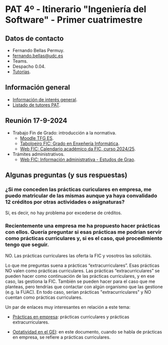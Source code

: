 # PAT 4º - Itinerario "Ingeniería del Software" - Primer cuatrimestre

## Datos de contacto

- Fernando Bellas Permuy.
- fernando.bellas@udc.es
- Teams.
- Despacho 0.04.
- [Tutorías](https://www.udc.es/gl/centros_departamentos_servizos/centros/titorias/?codigo=614).

## Información general

- [Información de interés general](pat-informacion-interes.pdf).
- [Listado de tutores PAT](listado-tutores-pat.pdf).

## Reunión 17-9-2024

- Trabajo Fin de Grado: introducción a la normativa.
  - [Moodle TFG ES](https://udconline.udc.gal/course/view.php?id=7213).
  - [Taboloeiro FIC: Grado en Enxeñería Informática](https://udcgal.sharepoint.com/sites/repositoriofic/SitePages/Grao-en-Enxe%C3%B1er%C3%ADa-Inform%C3%A1tica.aspx).
  - [Web FIC: Calendario académico da FIC, curso 2024/25](https://udcgal.sharepoint.com/sites/repositoriofic/Documentos%20compartidos/Forms/AllItems.aspx?id=%2Fsites%2Frepositoriofic%2FDocumentos%20compartidos%2Finformacion%2Fcalendarios%2Facceso%5Fpublico%2Fcalendario%5Facademico%5Fadministracion%2Epdf&parent=%2Fsites%2Frepositoriofic%2FDocumentos%20compartidos%2Finformacion%2Fcalendarios%2Facceso%5Fpublico&p=true&ga=1).
- Trámites administrativos.
  - [Web FIC: Información administrativa - Estudos de Grao](https://fic.udc.es/gl/estudos-de-grao).

## Algunas preguntas (y sus respuestas)

### ¿Si me conceden las prácticas curiculares en empresa, me puedo matricular de las mismas aunque ya haya convalidado 12 créditos por otras actividades o asignaturas?
  
Sí, es decir, no hay problema por excederse de créditos.

### Recientemente una empresa me ha propuesto hacer prácticas con ellos. Quería preguntar si esas prácticas me podrían servir como prácticas curriculares y, si es el caso, qué procedimiento tengo que seguir.

NO. Las prácticas curriculares las oferta la FIC y vosotros las solicitáis.

Lo que me preguntas suena a prácticas “extracurriculares”. Esas prácticas NO valen como prácticas curriculares. Las prácticas “extracurriculares” se pueden hacer como continuación de las prácticas curriculares, y en ese caso, las gestiona la FIC. También se pueden hacer para el caso que me planteas, pero tendrías que contactar con algún organismo que las gestione (e.g. la FUAC). En todo caso, serían prácticas "extracurriculares" y NO cuentan como prácticas curriculares.

Un par de enlaces muy interesantes en relación a este tema:

- [Prácticas en empresa](https://www.fic.udc.es/es/practicas-en-empresa): prácticas curriculares y prácticas extracurriculares.

- [Optatividad en el GEI](https://udcgal.sharepoint.com/sites/repositoriofic/Documentos%20compartidos/Forms/AllItems.aspx?id=%2Fsites%2Frepositoriofic%2FDocumentos%20compartidos%2Finformacion%2Fadministracion%2Facceso%5Fpublico%2Fgrado%2FInstruci%C3%B3ns%20para%20a%20superaci%C3%B3n%20da%20optatividade%20no%20Grao%20en%20Enxe%C3%B1ar%C3%ADa%20Inform%C3%A1tica%2EReco%C3%B1ecemento%20de%20actividades%20e%20Pr%C3%A1cticas%20en%20empresa%2Epdf&parent=%2Fsites%2Frepositoriofic%2FDocumentos%20compartidos%2Finformacion%2Fadministracion%2Facceso%5Fpublico%2Fgrado&p=true&ga=1): en este documento, cuando se habla de prácticas en empresa, se refiere a prácticas curriculares.
